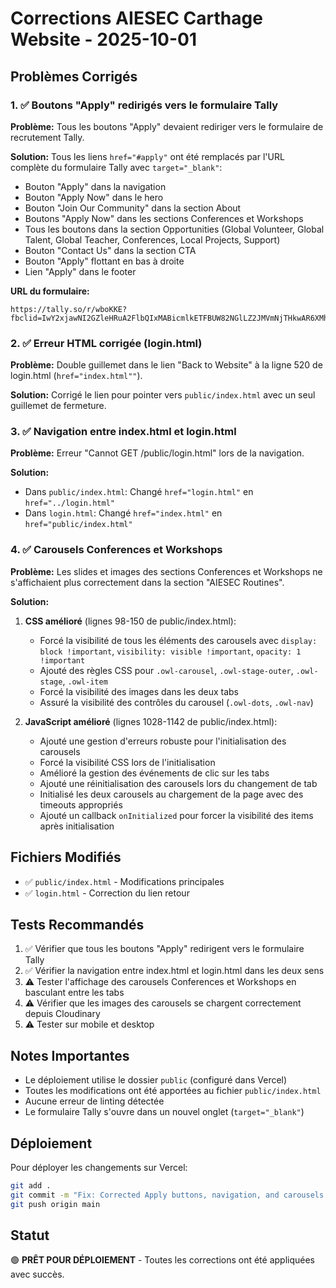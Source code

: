 # Corrections AIESEC Carthage Website - 2025-10-01

## Problèmes Corrigés

### 1. ✅ Boutons "Apply" redirigés vers le formulaire Tally
**Problème:** Tous les boutons "Apply" devaient rediriger vers le formulaire de recrutement Tally.

**Solution:** Tous les liens `href="#apply"` ont été remplacés par l'URL complète du formulaire Tally avec `target="_blank"`:
- Bouton "Apply" dans la navigation
- Bouton "Apply Now" dans le hero
- Bouton "Join Our Community" dans la section About
- Boutons "Apply Now" dans les sections Conferences et Workshops
- Tous les boutons dans la section Opportunities (Global Volunteer, Global Talent, Global Teacher, Conferences, Local Projects, Support)
- Bouton "Contact Us" dans la section CTA
- Bouton "Apply" flottant en bas à droite
- Lien "Apply" dans le footer

**URL du formulaire:** 
```
https://tally.so/r/wboKKE?fbclid=IwY2xjawNI2GZleHRuA2FlbQIxMABicmlkETFBUW82NGlLZ2JMVmNjTHkwAR6XMhRyLANIMgd9tfvT_q_25uA2ee37HTOmirsjm9_lvU2vz4Xlw75_uXNi3g_aem_SH_QxjrHSJyGm5ui1WMu
```

### 2. ✅ Erreur HTML corrigée (login.html)
**Problème:** Double guillemet dans le lien "Back to Website" à la ligne 520 de login.html (`href="index.html""`).

**Solution:** Corrigé le lien pour pointer vers `public/index.html` avec un seul guillemet de fermeture.

### 3. ✅ Navigation entre index.html et login.html
**Problème:** Erreur "Cannot GET /public/login.html" lors de la navigation.

**Solution:** 
- Dans `public/index.html`: Changé `href="login.html"` en `href="../login.html"`
- Dans `login.html`: Changé `href="index.html"` en `href="public/index.html"`

### 4. ✅ Carousels Conferences et Workshops
**Problème:** Les slides et images des sections Conferences et Workshops ne s'affichaient plus correctement dans la section "AIESEC Routines".

**Solution:** 
1. **CSS amélioré** (lignes 98-150 de public/index.html):
   - Forcé la visibilité de tous les éléments des carousels avec `display: block !important`, `visibility: visible !important`, `opacity: 1 !important`
   - Ajouté des règles CSS pour `.owl-carousel`, `.owl-stage-outer`, `.owl-stage`, `.owl-item`
   - Forcé la visibilité des images dans les deux tabs
   - Assuré la visibilité des contrôles du carousel (`.owl-dots`, `.owl-nav`)

2. **JavaScript amélioré** (lignes 1028-1142 de public/index.html):
   - Ajouté une gestion d'erreurs robuste pour l'initialisation des carousels
   - Forcé la visibilité CSS lors de l'initialisation
   - Amélioré la gestion des événements de clic sur les tabs
   - Ajouté une réinitialisation des carousels lors du changement de tab
   - Initialisé les deux carousels au chargement de la page avec des timeouts appropriés
   - Ajouté un callback `onInitialized` pour forcer la visibilité des items après initialisation

## Fichiers Modifiés
- ✅ `public/index.html` - Modifications principales
- ✅ `login.html` - Correction du lien retour

## Tests Recommandés
1. ✅ Vérifier que tous les boutons "Apply" redirigent vers le formulaire Tally
2. ✅ Vérifier la navigation entre index.html et login.html dans les deux sens
3. ⚠️ Tester l'affichage des carousels Conferences et Workshops en basculant entre les tabs
4. ⚠️ Vérifier que les images des carousels se chargent correctement depuis Cloudinary
5. ⚠️ Tester sur mobile et desktop

## Notes Importantes
- Le déploiement utilise le dossier `public` (configuré dans Vercel)
- Toutes les modifications ont été apportées au fichier `public/index.html`
- Aucune erreur de linting détectée
- Le formulaire Tally s'ouvre dans un nouvel onglet (`target="_blank"`)

## Déploiement
Pour déployer les changements sur Vercel:
```bash
git add .
git commit -m "Fix: Corrected Apply buttons, navigation, and carousels display"
git push origin main
```

## Statut
🟢 **PRÊT POUR DÉPLOIEMENT** - Toutes les corrections ont été appliquées avec succès.

